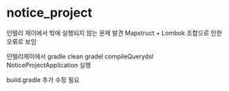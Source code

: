 # notice_project

인텔리 제이에서  밖에 실행되지 않는 문제 발견
Mapstruct + Lombok 조합으로 인한 오류로 보임

인텔리제이에서 gradle clean 
gradel compileQuerydsl
NoticeProjectApplication 실행 

build.gradle 추가 수정 필요
